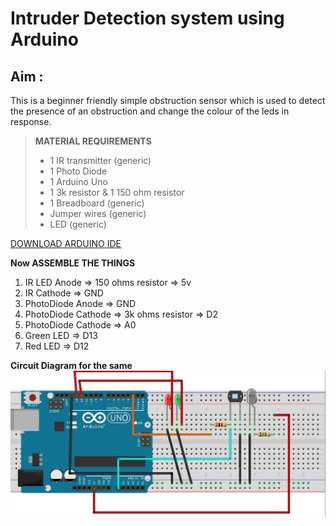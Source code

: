 # Intruder Detection system using Arduino
## Aim : 
This is a beginner friendly simple obstruction sensor which is used to detect the presence of an obstruction and change the colour of the leds in response.

> **MATERIAL REQUIREMENTS**
> - 1 IR transmitter (generic)
> - 1 Photo Diode
> - 1 Arduino Uno
> - 1 3k resistor & 1 150 ohm resistor
> - 1 Breadboard (generic)
> - Jumper wires (generic)
> - LED (generic) 

[DOWNLOAD ARDUINO IDE](https://www.arduino.cc/en/software)

**Now ASSEMBLE THE THINGS**
1. IR LED Anode => 150 ohms resistor => 5v
2. IR Cathode => GND
3. PhotoDiode Anode => GND
4. PhotoDiode Cathode => 3k ohms resistor => D2
5. PhotoDiode Cathode => A0
6. Green LED => D13
7. Red LED => D12

 **Circuit Diagram for the same**
![image not loaded](./img/intruder-detector.jpg)
